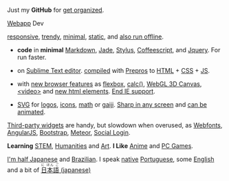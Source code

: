 Just my **GitHub** for
[get organized](https://www.youtube.com/watch?v=s8yT8Eh_efE).

[Webapp](http://www.sitepoint.com/long-live-web-app/) Dev

[responsive](https://www.youtube.com/watch?v=snQp757_Rr0), 
[trendy](http://thenextweb.com/dd/2015/07/24/6-design-trends-taking-over-the-web/), 
[minimal](http://thenextweb.com/dd/2015/06/09/7-pillars-of-minimalist-web-design/), 
[static](http://www.staticapps.org/), 
and 
[also run offline](https://developer.mozilla.org/en-US/Apps/Build/Offline).

+ **code** in **minimal**
[Markdown](http://daringfireball.net/projects/markdown/), 
[Jade](http://jade-lang.com/), 
[Stylus](https://learnboost.github.io/stylus/),
[Coffeescript](http://coffeescript.org/),
and 
[Jquery](https://jquery.com/). For run faster. 

+ on [Sublime Text editor](http://www.sublimetext.com/).
[compiled](https://en.wikipedia.org/wiki/Compiler)
with 
[Prepros](https://prepros.io/)
to [HTML](https://en.wikipedia.org/wiki/HTML) + [CSS](https://en.wikipedia.org/wiki/Css) + [JS](https://en.wikipedia.org/wiki/JavaScript).

+ with [new browser features](http://caniuse.com/) as
[flexbox](https://philipwalton.github.io/solved-by-flexbox/), 
[calc()](http://caniuse.com/#feat=calc), 
[WebGL 3D Canvas](http://www.awwwards.com/22-experimental-webgl-demo-examples.html), 
[&lt;video&gt;](http://www.jwplayer.com/products/jwplayer/)
and [new html elements](http://www.w3schools.com/html/html5_new_elements.asp).
[End IE support](http://venturebeat.com/2015/07/28/microsoft-edge-on-windows-10-the-browser-that-will-finally-kill-ie/).

+ [SVG](https://en.wikipedia.org/wiki/Cascading_Style_Sheets) 
for 
[logos](https://worldvectorlogo.com/), 
[icons](http://www.flaticon.com/most-downloaded/), 
[math](https://www.mathjax.org/) 
or 
[gaiji](https://en.wiktionary.org/wiki/%E5%A4%96%E5%AD%97). 
[Sharp in any screen](https://en.wikipedia.org/wiki/Vector_graphics) 
and 
[can be animated](http://snapsvg.io).

[Third-party widgets](http://cloudcannon.com/tips/2014/12/12/the-ultimate-list-of-services-for-static-websites.html) are handy, but slowdown when overused, as 
[Webfonts](https://www.google.com/fonts), 
[AngularJS](http://angularjs.org), 
[Bootstrap](http://getbootstrap.com), 
[Meteor](https://www.meteor.com/),
[Social Login](https://en.wikipedia.org/wiki/Social_login). 

**Learning** [STEM](https://en.wikipedia.org/wiki/STEM_fields),
[Humanities](https://en.wikipedia.org/wiki/Humanities) and 
[Art](https://en.wikipedia.org/wiki/The_arts). 
**I Like** 
[Anime](https://en.wikipedia.org/wiki/Anime)
and
[PC Games](http://www.gamespot.com/pc/).

[I'm half Japanese](https://en.wikipedia.org/wiki/H%C4%81fu)
and
[Brazilian](https://en.wikipedia.org/wiki/Japanese_Brazilian). 
I speak [native](https://en.wikipedia.org/wiki/Native_language) [Portuguese](https://en.wikipedia.org/wiki/Portuguese_language),
some
[English](https://en.wikipedia.org/wiki/English_language)
and a bit of 
[<ruby>日本語<rt>に ほん ご</ruby> (japanese)](https://en.wikipedia.org/wiki/Japanese_language)

